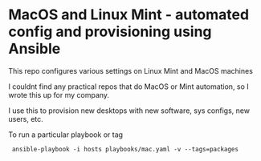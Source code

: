 # MacOS and Linux Mint - automated config and provisioning using Ansible

This repo configures various settings on Linux Mint and MacOS machines

I couldnt find any practical repos that do MacOS or Mint automation, so I wrote this up for my company. 

I use this to provision new desktops with new software, sys configs, new users, etc.

To run a particular playbook or tag

     ansible-playbook -i hosts playbooks/mac.yaml -v --tags=packages